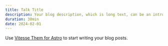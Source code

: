 ```yaml
---
title: Talk Title
description: Your blog description, which is long text, can be an introduction to the post or a paragraph of the post.
duration: 30min
date: 2024-02-01
---
```


Use [Vitesse Them for Astro](https://astro.build/themes/details/vitesse-theme-for-astro/) to start writing your blog posts.

